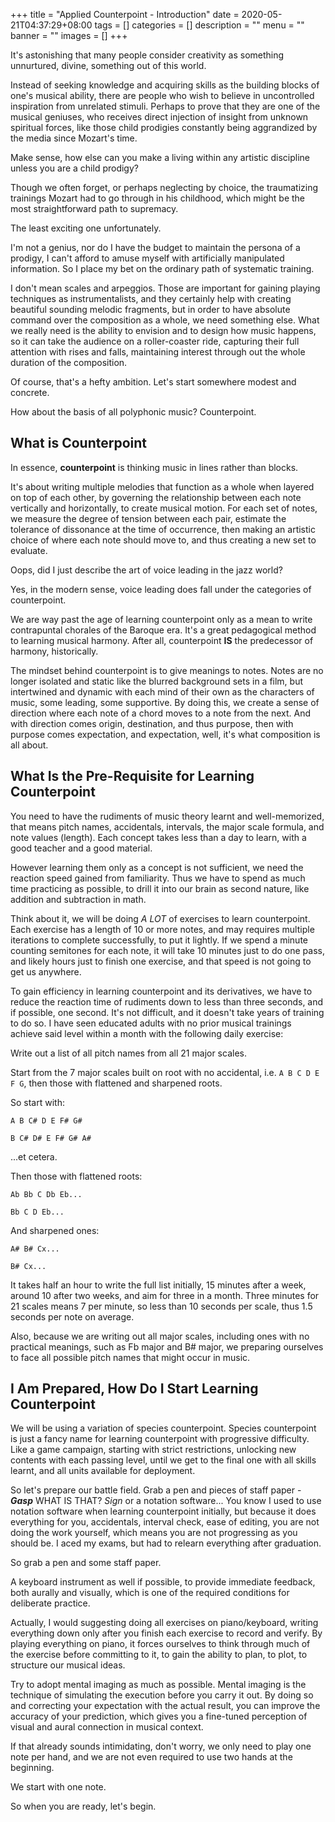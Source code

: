 +++
title = "Applied Counterpoint - Introduction"
date = 2020-05-21T04:37:29+08:00
tags = []
categories = []
description = ""
menu = ""
banner = ""
images = []
+++

It's astonishing that many people consider creativity as something unnurtured, divine, something out of this world.

Instead of seeking knowledge and acquiring skills as the building blocks of one's musical ability, there are people who wish to believe in uncontrolled inspiration from unrelated stimuli.
Perhaps to prove that they are one of the musical geniuses, who receives direct injection of insight from unknown spiritual forces, like those child prodigies constantly being aggrandized by the media since Mozart's time.

Make sense, how else can you make a living within any artistic discipline unless you are a child prodigy?

Though we often forget, or perhaps neglecting by choice, the traumatizing trainings Mozart had to go through in his childhood, which might be the most straightforward path to supremacy.

The least exciting one unfortunately.

I'm not a genius, nor do I have the budget to maintain the persona of a prodigy, I can't afford to amuse myself with artificially manipulated information.
So I place my bet on the ordinary path of systematic training.

I don't mean scales and arpeggios.
Those are important for gaining playing techniques as instrumentalists, and they certainly help with creating beautiful sounding melodic fragments, but in order to have absolute command over the composition as a whole, we need something else.
What we really need is the ability to envision and to design how music happens, so it can take the audience on a roller-coaster ride, capturing their full attention with rises and falls, maintaining interest through out the whole duration of the composition.

Of course, that's a hefty ambition.
Let's start somewhere modest and concrete.

How about the basis of all polyphonic music?
Counterpoint.

## What is Counterpoint

In essence, **counterpoint** is thinking music in lines rather than blocks.

It's about writing multiple melodies that function as a whole when layered on top of each other, by governing the relationship between each note vertically and horizontally, to create musical motion.
For each set of notes, we measure the degree of tension between each pair, estimate the tolerance of dissonance at the time of occurrence, then making an artistic choice of where each note should move to, and thus creating a new set to evaluate.

Oops, did I just describe the art of voice leading in the jazz world?

Yes, in the modern sense, voice leading does fall under the categories of counterpoint.

We are way past the age of learning counterpoint only as a mean to write contrapuntal chorales of the Baroque era.
It's a great pedagogical method to learning musical harmony.
After all, counterpoint **IS** the predecessor of harmony, historically.

The mindset behind counterpoint is to give meanings to notes.
Notes are no longer isolated and static like the blurred background sets in a film, but intertwined and dynamic with each mind of their own as the characters of music, some leading, some supportive.
By doing this, we create a sense of direction where each note of a chord moves to a note from the next.
And with direction comes origin, destination, and thus purpose, then with purpose comes expectation, and expectation, well, it's what composition is all about.

## What Is the Pre-Requisite for Learning Counterpoint

You need to have the rudiments of music theory learnt and well-memorized, that means pitch names, accidentals, intervals, the major scale formula, and note values (length).
Each concept takes less than a day to learn, with a good teacher and a good material.

However learning them only as a concept is not sufficient, we need the reaction speed gained from familiarity.
Thus we have to spend as much time practicing as possible, to drill it into our brain as second nature, like addition and subtraction in math.

Think about it, we will be doing *A LOT* of exercises to learn counterpoint.
Each exercise has a length of 10 or more notes, and may requires multiple iterations to complete successfully, to put it lightly.
If we spend a minute counting semitones for each note, it will take 10 minutes just to do one pass, and likely hours just to finish one exercise, and that speed is not going to get us anywhere.

To gain efficiency in learning counterpoint and its derivatives, we have to reduce the reaction time of rudiments down to less than three seconds, and if possible, one second.
It's not difficult, and it doesn't take years of training to do so.
I have seen educated adults with no prior musical trainings achieve said level within a month with the following daily exercise:

Write out a list of all pitch names from all 21 major scales.

Start from the 7 major scales built on root with no accidental, i.e. `A B C D E F G`, then those with flattened and sharpened roots.

So start with:

`A B C# D E F# G#`

`B C# D# E F# G# A#`

...et cetera.

Then those with flattened roots:

`Ab Bb C Db Eb...`

`Bb C D Eb...`

And sharpened ones:

`A# B# Cx...`

`B# Cx...`

It takes half an hour to write the full list initially, 15 minutes after a week, around 10 after two weeks, and aim for three in a month.
Three minutes for 21 scales means 7 per minute, so less than 10 seconds per scale, thus 1.5 seconds per note on average.

Also, because we are writing out all major scales, including ones with no practical meanings, such as Fb major and B# major, we preparing ourselves to face all possible pitch names that might occur in music.

## I Am Prepared, How Do I Start Learning Counterpoint

We will be using a variation of species counterpoint.
Species counterpoint is just a fancy name for learning counterpoint with progressive difficulty.
Like a game campaign, starting with strict restrictions, unlocking new contents with each passing level, until we get to the final one with all skills learnt, and all units available for deployment.

So let's prepare our battle field.
Grab a pen and pieces of staff paper - ***Gasp*** WHAT IS THAT?
*Sign* or a notation software...
You know I used to use notation software when learning counterpoint initially, but because it does everything for you, accidentals, interval check, ease of editing, you are not doing the work yourself, which means you are not progressing as you should be.
I aced my exams, but had to relearn everything after graduation.

So grab a pen and some staff paper.

A keyboard instrument as well if possible, to provide immediate feedback, both aurally and visually, which is one of the required conditions for deliberate practice.

Actually, I would suggesting doing all exercises on piano/keyboard, writing everything down only after you finish each exercise to record and verify.
By playing everything on piano, it forces ourselves to think through much of the exercise before committing to it, to gain the ability to plan, to plot, to structure our musical ideas.

Try to adopt mental imaging as much as possible.
Mental imaging is the technique of simulating the execution before you carry it out.
By doing so and correcting your expectation with the actual result, you can improve the accuracy of your prediction, which gives you a fine-tuned perception of visual and aural connection in musical context.

If that already sounds intimidating, don't worry, we only need to play one note per hand, and we are not even required to use two hands at the beginning.

We start with one note.

So when you are ready, let's begin.
